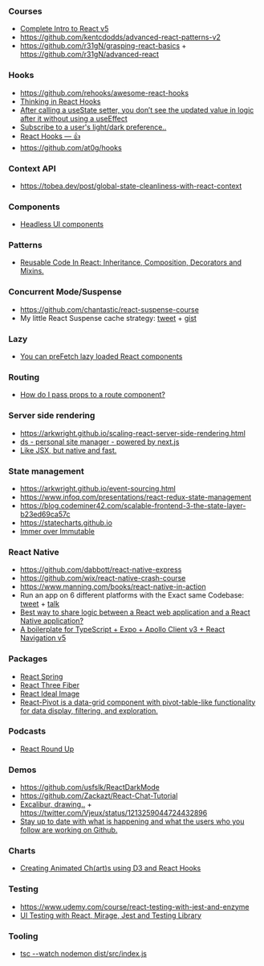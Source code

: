 ### Courses

- [Complete Intro to React v5](https://btholt.github.io/complete-intro-to-react-v5/)
- https://github.com/kentcdodds/advanced-react-patterns-v2
- https://github.com/r31gN/grasping-react-basics + https://github.com/r31gN/advanced-react

### Hooks

- https://github.com/rehooks/awesome-react-hooks
- [Thinking in React Hooks](https://wattenberger.com/blog/react-hooks)
- [After calling a useState setter, you don’t see the updated value in logic after it without using a useEffect](https://twitter.com/ken_wheeler/status/1200431889506435072)
- [Subscribe to a user's light/dark preference..](https://twitter.com/tannerlinsley/status/1211721986319110144)
- [React Hooks — 👍](https://github.com/streamich/react-use)
- https://github.com/at0g/hooks

### Context API

- https://tobea.dev/post/global-state-cleanliness-with-react-context

### Components

- [Headless UI components](https://twitter.com/rauchg/status/1199157227677868032)

### Patterns

- [Reusable Code In React: Inheritance, Composition, Decorators and Mixins.](https://benmccormick.org/2019/02/11/reusable-react)

### Concurrent Mode/Suspense

- https://github.com/chantastic/react-suspense-course
- My little React Suspense cache strategy: [tweet](https://twitter.com/ryanflorence/status/1206988974327128064) + [gist](https://gist.github.com/ryanflorence/e10cc9dbc0e259759ec942ba82e5b57c)

### Lazy

- [You can preFetch lazy loaded React components](https://twitter.com/housecor/status/1200554167644966912)

### Routing

- [How do I pass props to a route component?](https://twitter.com/ryanflorence/status/1206643654753783808)

### Server side rendering

- https://arkwright.github.io/scaling-react-server-side-rendering.html
- [ds - personal site manager - powered by next.js](https://github.com/divyenduz/ds)
- [Like JSX, but native and fast.](https://github.com/esxjs/esx)

### State management

- https://arkwright.github.io/event-sourcing.html
- https://www.infoq.com/presentations/react-redux-state-management
- https://blog.codeminer42.com/scalable-frontend-3-the-state-layer-b23ed69ca57c
- https://statecharts.github.io
- [Immer over Immutable](https://twitter.com/acemarke/status/1213573285314809856)

### React Native

- https://github.com/dabbott/react-native-express
- https://github.com/wix/react-native-crash-course
- https://www.manning.com/books/react-native-in-action
- Run an app on 6 different platforms with the Exact same Codebase: [tweet](https://twitter.com/Baconbrix/status/1206583601648820224) + [talk](https://youtu.be/ykBxY01j_rA)
- [Best way to share logic between a React web application and a React Native application?](https://twitter.com/gethackteam/status/1213527792144592896)
- [A boilerplate for TypeScript + Expo + Apollo Client v3 + React Navigation v5](https://twitter.com/dai_shi/status/1213241999484059648)

### Packages

- [React Spring](https://twitter.com/EmmaWedekind/status/1207231921320865792)
- [React Three Fiber](https://twitter.com/0xca0a/status/1204867532185853953)
- [React Ideal Image](https://github.com/stereobooster/react-ideal-image/blob/master/introduction.md)
- [React-Pivot is a data-grid component with pivot-table-like functionality for data display, filtering, and exploration.](https://github.com/davidguttman/react-pivot)

### Podcasts

- [React Round Up](https://devchat.tv/react-round-up/)

### Demos

- https://github.com/usfslk/ReactDarkMode
- https://github.com/Zackazt/React-Chat-Tutorial
- [Excalibur, drawing..](https://twitter.com/Vjeux/status/1212503324982792193) + https://twitter.com/Vjeux/status/1213259044724432896
- [Stay up to date with what is happening and what the users who you follow are working on Github.](https://github.com/arojunior/awesome-feed)

### Charts

- [Creating Animated Ch(art)s using D3 and React Hooks](https://github.com/monicawoj/react-advanced-london-d3-react-deck)

### Testing

- https://www.udemy.com/course/react-testing-with-jest-and-enzyme
- [UI Testing with React, Mirage, Jest and Testing Library](https://youtu.be/3taVrGZVCr8)

### Tooling

- [tsc --watch nodemon dist/src/index.js](https://twitter.com/benawad/status/1211700652549779456)
